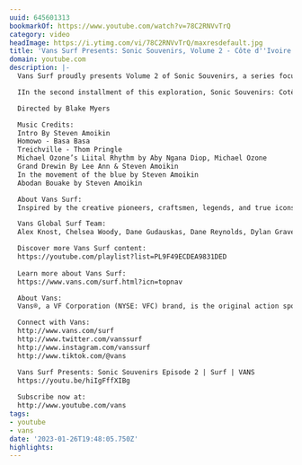 ```yaml
---
uuid: 645601313
bookmarkOf: https://www.youtube.com/watch?v=78C2RNVvTrQ
category: video
headImage: https://i.ytimg.com/vi/78C2RNVvTrQ/maxresdefault.jpg
title: 'Vans Surf Presents: Sonic Souvenirs, Volume 2 - Côte d''Ivoire'
domain: youtube.com
description: |-
  Vans Surf proudly presents Volume 2 of Sonic Souvenirs, a series focused on the intersection of surf, art and culture told through the lens of one of the world’s most stylish surfers, Mikey February.

  IIn the second installment of this exploration, Sonic Souvenirs: Cotê di’Ivoire, Mikey is joined by Vans’ LeeAnn Curren and Alex Knost along the Ivory Coast of Africa. Through their travels, they are embedded in the origins of many regions’ cultures, spotlighting a variety of musical styles, instruments, dance, and deep-rooted traditions around creative expression. Nestled in smaller, niche communities, like the Hibiscus Coast, each region has its own ideas and interpretation of surfing, independent of existing perceptions or definitions.

  Directed by Blake Myers

  Music Credits:
  Intro By Steven Amoikin
  Homowo - Basa Basa
  Treichville - Thom Pringle
  Michael Ozone’s Liital Rhythm by Aby Ngana Diop, Michael Ozone
  Grand Drewin By Lee Ann & Steven Amoikin
  In the movement of the blue by Steven Amoikin
  Abodan Bouake by Steven Amoikin

  About Vans Surf:
  Inspired by the creative pioneers, craftsmen, legends, and true icons of the sport, Vans Surf embodies a lifestyle of experimentation and championing the creative and unpredictable nature of surfing—because progress is never a straight line. Vans Surf: “Off The Wall and Into The Water.”

  Vans Global Surf Team:
  Alex Knost, Chelsea Woody, Dane Gudauskas, Dane Reynolds, Dylan Graves, Harry Bryant, Ivan Florence, Jett Schilling, Joel Tudor, Justin Quintal, Kyuss King, Leila Hurst, Michael February, Nathan Fletcher, Nathan Florence,  Pat Gudauskas, Rasmus King, Tanner Gudauskas, and Wade Goodall. 

  Discover more Vans Surf content:
  https://youtube.com/playlist?list=PL9F49ECDEA9831DED
   
  Learn more about Vans Surf:
  https://www.vans.com/surf.html?icn=topnav

  About Vans:
  Vans®, a VF Corporation (NYSE: VFC) brand, is the original action sports footwear, apparel, and accessories brand. Vans® authentic collections are sold in 97 countries through a network of subsidiaries, distributors, and international offices. Vans® has over 2,000 retail locations globally including owned, concession and partnership doors. The Vans® brand promotes creative self-expression in youth culture across action sports, art, music, and street culture and delivers progressive platforms such as Vans Checkerboard Day, Vans Park Series, Vans Triple Crown of Surfing®, Vans Custom Culture, and Vans’ cultural hub and international music venue, House of Vans.

  Connect with Vans:
  http://www.vans.com/surf   
  http://www.twitter.com/vanssurf
  http://www.instagram.com/vanssurf
  http://www.tiktok.com/@vans

  Vans Surf Presents: Sonic Souvenirs Episode 2 | Surf | VANS
  https://youtu.be/hiIgFffXIBg
   
  Subscribe now at: 
  http://www.youtube.com/vans
tags:
- youtube
- vans
date: '2023-01-26T19:48:05.750Z'
highlights: 
---
```



